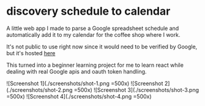 # discovery schedule to calendar

A little web app I made to parse a Google spreadsheet schedule and
automatically add it to my calendar for the coffee shop where I work.

It's not public to use right now since it would need to be verified by Google,
but it's hosted [here][1]

This turned into a beginner learning project for me to learn react while
dealing with real Google apis and oauth token handling.

![Screenshot 1](./screenshots/shot-1.png =500x)
![Screenshot 2](./screenshots/shot-2.png =500x)
![Screenshot 3](./screenshots/shot-3.png =500x)
![Screenshot 4](./screenshots/shot-4.png =500x)

[1]: https://sidequestboy.com/discovery-schedule-to-calendar
